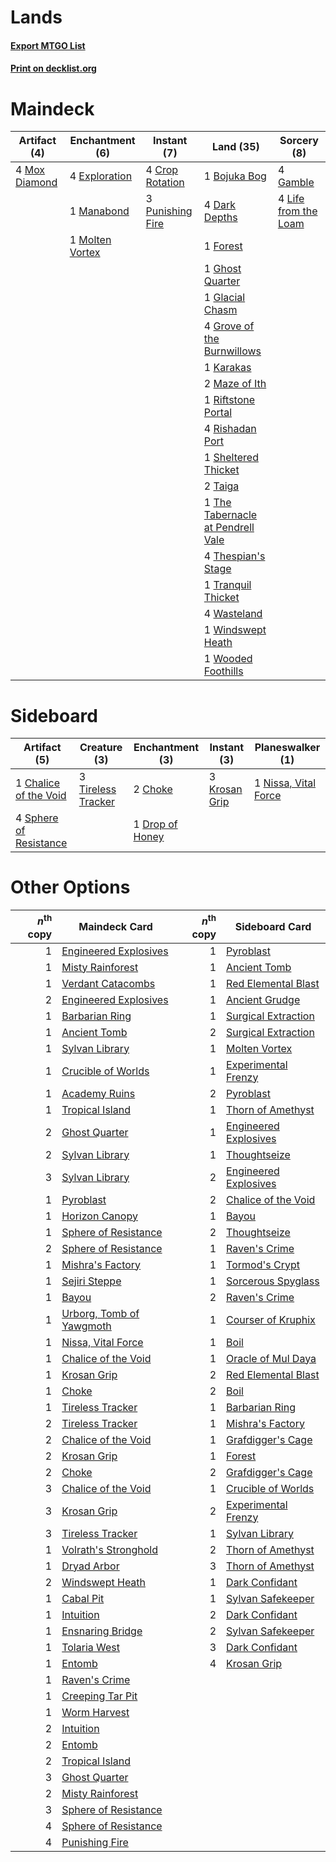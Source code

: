 # Lands

#### [Export MTGO List](../collection/Lands/Lands.txt)
#### [Print on decklist.org](http://decklist.org/?deckmain=1%09Bojuka%20Bog%0A4%09Crop%20Rotation%0A4%09Dark%20Depths%0A4%09Exploration%0A1%09Forest%0A4%09Gamble%0A1%09Ghost%20Quarter%0A1%09Glacial%20Chasm%0A4%09Grove%20of%20the%20Burnwillows%0A1%09Karakas%0A4%09Life%20from%20the%20Loam%0A1%09Manabond%0A2%09Maze%20of%20Ith%0A1%09Molten%20Vortex%0A4%09Mox%20Diamond%0A3%09Punishing%20Fire%0A1%09Riftstone%20Portal%0A4%09Rishadan%20Port%0A1%09Sheltered%20Thicket%0A2%09Taiga%0A1%09The%20Tabernacle%20at%20Pendrell%20Vale%0A4%09Thespian's%20Stage%0A1%09Tranquil%20Thicket%0A4%09Wasteland%0A1%09Windswept%20Heath%0A1%09Wooded%20Foothills&deckside=1%09Chalice%20of%20the%20Void%0A2%09Choke%0A1%09Drop%20of%20Honey%0A3%09Krosan%20Grip%0A1%09Nissa,%20Vital%20Force%0A4%09Sphere%20of%20Resistance%0A3%09Tireless%20Tracker)
# Maindeck

|                                      Artifact (4)                                      |                                     Enchantment (6)                                      |                                        Instant (7)                                        |                                                 Land (35)                                                  |                                          Sorcery (8)                                          |
|----------------------------------------------------------------------------------------|------------------------------------------------------------------------------------------|-------------------------------------------------------------------------------------------|------------------------------------------------------------------------------------------------------------|-----------------------------------------------------------------------------------------------|
|4 [Mox Diamond](http://gatherer.wizards.com/Pages/Card/Details.aspx?multiverseid=212634)|4 [Exploration](http://gatherer.wizards.com/Pages/Card/Details.aspx?multiverseid=382262)  |4 [Crop Rotation](http://gatherer.wizards.com/Pages/Card/Details.aspx?multiverseid=417430) |1 [Bojuka Bog](http://gatherer.wizards.com/Pages/Card/Details.aspx?multiverseid=247536)                     |4 [Gamble](http://gatherer.wizards.com/Pages/Card/Details.aspx?multiverseid=382949)            |
|                                                                                        |1 [Manabond](http://gatherer.wizards.com/Pages/Card/Details.aspx?multiverseid=397461)     |3 [Punishing Fire](http://gatherer.wizards.com/Pages/Card/Details.aspx?multiverseid=243483)|4 [Dark Depths](http://gatherer.wizards.com/Pages/Card/Details.aspx?multiverseid=416746)                    |4 [Life from the Loam](http://gatherer.wizards.com/Pages/Card/Details.aspx?multiverseid=370398)|
|                                                                                        |1 [Molten Vortex](http://gatherer.wizards.com/Pages/Card/Details.aspx?multiverseid=398649)|                                                                                           |1 [Forest](http://gatherer.wizards.com/Pages/Card/Details.aspx?multiverseid=439605)                         |                                                                                               |
|                                                                                        |                                                                                          |                                                                                           |1 [Ghost Quarter](http://gatherer.wizards.com/Pages/Card/Details.aspx?multiverseid=430470)                  |                                                                                               |
|                                                                                        |                                                                                          |                                                                                           |1 [Glacial Chasm](http://gatherer.wizards.com/Pages/Card/Details.aspx?multiverseid=184631)                  |                                                                                               |
|                                                                                        |                                                                                          |                                                                                           |4 [Grove of the Burnwillows](http://gatherer.wizards.com/Pages/Card/Details.aspx?multiverseid=438804)       |                                                                                               |
|                                                                                        |                                                                                          |                                                                                           |1 [Karakas](http://gatherer.wizards.com/Pages/Card/Details.aspx?multiverseid=201198)                        |                                                                                               |
|                                                                                        |                                                                                          |                                                                                           |2 [Maze of Ith](http://gatherer.wizards.com/Pages/Card/Details.aspx?multiverseid=201263)                    |                                                                                               |
|                                                                                        |                                                                                          |                                                                                           |1 [Riftstone Portal](http://gatherer.wizards.com/Pages/Card/Details.aspx?multiverseid=34398)                |                                                                                               |
|                                                                                        |                                                                                          |                                                                                           |4 [Rishadan Port](http://gatherer.wizards.com/Pages/Card/Details.aspx?multiverseid=442235)                  |                                                                                               |
|                                                                                        |                                                                                          |                                                                                           |1 [Sheltered Thicket](http://gatherer.wizards.com/Pages/Card/Details.aspx?multiverseid=426950)              |                                                                                               |
|                                                                                        |                                                                                          |                                                                                           |2 [Taiga](http://gatherer.wizards.com/Pages/Card/Details.aspx?multiverseid=383122)                          |                                                                                               |
|                                                                                        |                                                                                          |                                                                                           |1 [The Tabernacle at Pendrell Vale](http://gatherer.wizards.com/Pages/Card/Details.aspx?multiverseid=201236)|                                                                                               |
|                                                                                        |                                                                                          |                                                                                           |4 [Thespian's Stage](http://gatherer.wizards.com/Pages/Card/Details.aspx?multiverseid=366353)               |                                                                                               |
|                                                                                        |                                                                                          |                                                                                           |1 [Tranquil Thicket](http://gatherer.wizards.com/Pages/Card/Details.aspx?multiverseid=383135)               |                                                                                               |
|                                                                                        |                                                                                          |                                                                                           |4 [Wasteland](http://gatherer.wizards.com/Pages/Card/Details.aspx?multiverseid=413790)                      |                                                                                               |
|                                                                                        |                                                                                          |                                                                                           |1 [Windswept Heath](http://gatherer.wizards.com/Pages/Card/Details.aspx?multiverseid=405115)                |                                                                                               |
|                                                                                        |                                                                                          |                                                                                           |1 [Wooded Foothills](http://gatherer.wizards.com/Pages/Card/Details.aspx?multiverseid=405116)               |                                                                                               |


# Sideboard

|                                          Artifact (5)                                           |                                        Creature (3)                                         |                                     Enchantment (3)                                      |                                      Instant (3)                                       |                                       Planeswalker (1)                                        |
|-------------------------------------------------------------------------------------------------|---------------------------------------------------------------------------------------------|------------------------------------------------------------------------------------------|----------------------------------------------------------------------------------------|-----------------------------------------------------------------------------------------------|
|1 [Chalice of the Void](http://gatherer.wizards.com/Pages/Card/Details.aspx?multiverseid=370411) |3 [Tireless Tracker](http://gatherer.wizards.com/Pages/Card/Details.aspx?multiverseid=409997)|2 [Choke](http://gatherer.wizards.com/Pages/Card/Details.aspx?multiverseid=430685)        |3 [Krosan Grip](http://gatherer.wizards.com/Pages/Card/Details.aspx?multiverseid=370557)|1 [Nissa, Vital Force](http://gatherer.wizards.com/Pages/Card/Details.aspx?multiverseid=417736)|
|4 [Sphere of Resistance](http://gatherer.wizards.com/Pages/Card/Details.aspx?multiverseid=383106)|                                                                                             |1 [Drop of Honey](http://gatherer.wizards.com/Pages/Card/Details.aspx?multiverseid=202482)|                                                                                        |                                                                                               |


# Other Options

|*n*<sup>th</sup> copy|                                           Maindeck Card                                           |*n*<sup>th</sup> copy|                                         Sideboard Card                                         |
|--------------------:|---------------------------------------------------------------------------------------------------|--------------------:|------------------------------------------------------------------------------------------------|
|                    1|[Engineered Explosives](http://gatherer.wizards.com/Pages/Card/Details.aspx?multiverseid=370549)   |                    1|[Pyroblast](http://gatherer.wizards.com/Pages/Card/Details.aspx?multiverseid=159243)            |
|                    1|[Misty Rainforest](http://gatherer.wizards.com/Pages/Card/Details.aspx?multiverseid=426065)        |                    1|[Ancient Tomb](http://gatherer.wizards.com/Pages/Card/Details.aspx?multiverseid=382842)         |
|                    1|[Verdant Catacombs](http://gatherer.wizards.com/Pages/Card/Details.aspx?multiverseid=426074)       |                    1|[Red Elemental Blast](http://gatherer.wizards.com/Pages/Card/Details.aspx?multiverseid=202447)  |
|                    2|[Engineered Explosives](http://gatherer.wizards.com/Pages/Card/Details.aspx?multiverseid=370549)   |                    1|[Ancient Grudge](http://gatherer.wizards.com/Pages/Card/Details.aspx?multiverseid=425913)       |
|                    1|[Barbarian Ring](http://gatherer.wizards.com/Pages/Card/Details.aspx?multiverseid=234737)          |                    1|[Surgical Extraction](http://gatherer.wizards.com/Pages/Card/Details.aspx?multiverseid=397706)  |
|                    1|[Ancient Tomb](http://gatherer.wizards.com/Pages/Card/Details.aspx?multiverseid=382842)            |                    2|[Surgical Extraction](http://gatherer.wizards.com/Pages/Card/Details.aspx?multiverseid=397706)  |
|                    1|[Sylvan Library](http://gatherer.wizards.com/Pages/Card/Details.aspx?multiverseid=383120)          |                    1|[Molten Vortex](http://gatherer.wizards.com/Pages/Card/Details.aspx?multiverseid=398649)        |
|                    1|[Crucible of Worlds](http://gatherer.wizards.com/Pages/Card/Details.aspx?multiverseid=420598)      |                    1|[Experimental Frenzy](http://gatherer.wizards.com/Pages/Card/Details.aspx?multiverseid=452849)  |
|                    1|[Academy Ruins](http://gatherer.wizards.com/Pages/Card/Details.aspx?multiverseid=370424)           |                    2|[Pyroblast](http://gatherer.wizards.com/Pages/Card/Details.aspx?multiverseid=159243)            |
|                    1|[Tropical Island](http://gatherer.wizards.com/Pages/Card/Details.aspx?multiverseid=383138)         |                    1|[Thorn of Amethyst](http://gatherer.wizards.com/Pages/Card/Details.aspx?multiverseid=140166)    |
|                    2|[Ghost Quarter](http://gatherer.wizards.com/Pages/Card/Details.aspx?multiverseid=430470)           |                    1|[Engineered Explosives](http://gatherer.wizards.com/Pages/Card/Details.aspx?multiverseid=370549)|
|                    2|[Sylvan Library](http://gatherer.wizards.com/Pages/Card/Details.aspx?multiverseid=383120)          |                    1|[Thoughtseize](http://gatherer.wizards.com/Pages/Card/Details.aspx?multiverseid=438676)         |
|                    3|[Sylvan Library](http://gatherer.wizards.com/Pages/Card/Details.aspx?multiverseid=383120)          |                    2|[Engineered Explosives](http://gatherer.wizards.com/Pages/Card/Details.aspx?multiverseid=370549)|
|                    1|[Pyroblast](http://gatherer.wizards.com/Pages/Card/Details.aspx?multiverseid=159243)               |                    2|[Chalice of the Void](http://gatherer.wizards.com/Pages/Card/Details.aspx?multiverseid=370411)  |
|                    1|[Horizon Canopy](http://gatherer.wizards.com/Pages/Card/Details.aspx?multiverseid=438806)          |                    1|[Bayou](http://gatherer.wizards.com/Pages/Card/Details.aspx?multiverseid=382860)                |
|                    1|[Sphere of Resistance](http://gatherer.wizards.com/Pages/Card/Details.aspx?multiverseid=383106)    |                    2|[Thoughtseize](http://gatherer.wizards.com/Pages/Card/Details.aspx?multiverseid=438676)         |
|                    2|[Sphere of Resistance](http://gatherer.wizards.com/Pages/Card/Details.aspx?multiverseid=383106)    |                    1|[Raven's Crime](http://gatherer.wizards.com/Pages/Card/Details.aspx?multiverseid=370478)        |
|                    1|[Mishra's Factory](http://gatherer.wizards.com/Pages/Card/Details.aspx?multiverseid=159114)        |                    1|[Tormod's Crypt](http://gatherer.wizards.com/Pages/Card/Details.aspx?multiverseid=389723)       |
|                    1|[Sejiri Steppe](http://gatherer.wizards.com/Pages/Card/Details.aspx?multiverseid=243453)           |                    1|[Sorcerous Spyglass](http://gatherer.wizards.com/Pages/Card/Details.aspx?multiverseid=435407)   |
|                    1|[Bayou](http://gatherer.wizards.com/Pages/Card/Details.aspx?multiverseid=382860)                   |                    2|[Raven's Crime](http://gatherer.wizards.com/Pages/Card/Details.aspx?multiverseid=370478)        |
|                    1|[Urborg, Tomb of Yawgmoth](http://gatherer.wizards.com/Pages/Card/Details.aspx?multiverseid=287330)|                    1|[Courser of Kruphix](http://gatherer.wizards.com/Pages/Card/Details.aspx?multiverseid=442153)   |
|                    1|[Nissa, Vital Force](http://gatherer.wizards.com/Pages/Card/Details.aspx?multiverseid=417736)      |                    1|[Boil](http://gatherer.wizards.com/Pages/Card/Details.aspx?multiverseid=430682)                 |
|                    1|[Chalice of the Void](http://gatherer.wizards.com/Pages/Card/Details.aspx?multiverseid=370411)     |                    1|[Oracle of Mul Daya](http://gatherer.wizards.com/Pages/Card/Details.aspx?multiverseid=185737)   |
|                    1|[Krosan Grip](http://gatherer.wizards.com/Pages/Card/Details.aspx?multiverseid=370557)             |                    2|[Red Elemental Blast](http://gatherer.wizards.com/Pages/Card/Details.aspx?multiverseid=202447)  |
|                    1|[Choke](http://gatherer.wizards.com/Pages/Card/Details.aspx?multiverseid=430685)                   |                    2|[Boil](http://gatherer.wizards.com/Pages/Card/Details.aspx?multiverseid=430682)                 |
|                    1|[Tireless Tracker](http://gatherer.wizards.com/Pages/Card/Details.aspx?multiverseid=409997)        |                    1|[Barbarian Ring](http://gatherer.wizards.com/Pages/Card/Details.aspx?multiverseid=234737)       |
|                    2|[Tireless Tracker](http://gatherer.wizards.com/Pages/Card/Details.aspx?multiverseid=409997)        |                    1|[Mishra's Factory](http://gatherer.wizards.com/Pages/Card/Details.aspx?multiverseid=159114)     |
|                    2|[Chalice of the Void](http://gatherer.wizards.com/Pages/Card/Details.aspx?multiverseid=370411)     |                    1|[Grafdigger's Cage](http://gatherer.wizards.com/Pages/Card/Details.aspx?multiverseid=426046)    |
|                    2|[Krosan Grip](http://gatherer.wizards.com/Pages/Card/Details.aspx?multiverseid=370557)             |                    1|[Forest](http://gatherer.wizards.com/Pages/Card/Details.aspx?multiverseid=439605)               |
|                    2|[Choke](http://gatherer.wizards.com/Pages/Card/Details.aspx?multiverseid=430685)                   |                    2|[Grafdigger's Cage](http://gatherer.wizards.com/Pages/Card/Details.aspx?multiverseid=426046)    |
|                    3|[Chalice of the Void](http://gatherer.wizards.com/Pages/Card/Details.aspx?multiverseid=370411)     |                    1|[Crucible of Worlds](http://gatherer.wizards.com/Pages/Card/Details.aspx?multiverseid=420598)   |
|                    3|[Krosan Grip](http://gatherer.wizards.com/Pages/Card/Details.aspx?multiverseid=370557)             |                    2|[Experimental Frenzy](http://gatherer.wizards.com/Pages/Card/Details.aspx?multiverseid=452849)  |
|                    3|[Tireless Tracker](http://gatherer.wizards.com/Pages/Card/Details.aspx?multiverseid=409997)        |                    1|[Sylvan Library](http://gatherer.wizards.com/Pages/Card/Details.aspx?multiverseid=383120)       |
|                    1|[Volrath's Stronghold](http://gatherer.wizards.com/Pages/Card/Details.aspx?multiverseid=397619)    |                    2|[Thorn of Amethyst](http://gatherer.wizards.com/Pages/Card/Details.aspx?multiverseid=140166)    |
|                    1|[Dryad Arbor](http://gatherer.wizards.com/Pages/Card/Details.aspx?multiverseid=282542)             |                    3|[Thorn of Amethyst](http://gatherer.wizards.com/Pages/Card/Details.aspx?multiverseid=140166)    |
|                    2|[Windswept Heath](http://gatherer.wizards.com/Pages/Card/Details.aspx?multiverseid=405115)         |                    1|[Dark Confidant](http://gatherer.wizards.com/Pages/Card/Details.aspx?multiverseid=370413)       |
|                    1|[Cabal Pit](http://gatherer.wizards.com/Pages/Card/Details.aspx?multiverseid=29904)                |                    1|[Sylvan Safekeeper](http://gatherer.wizards.com/Pages/Card/Details.aspx?multiverseid=430371)    |
|                    1|[Intuition](http://gatherer.wizards.com/Pages/Card/Details.aspx?multiverseid=397633)               |                    2|[Dark Confidant](http://gatherer.wizards.com/Pages/Card/Details.aspx?multiverseid=370413)       |
|                    1|[Ensnaring Bridge](http://gatherer.wizards.com/Pages/Card/Details.aspx?multiverseid=442213)        |                    2|[Sylvan Safekeeper](http://gatherer.wizards.com/Pages/Card/Details.aspx?multiverseid=430371)    |
|                    1|[Tolaria West](http://gatherer.wizards.com/Pages/Card/Details.aspx?multiverseid=416755)            |                    3|[Dark Confidant](http://gatherer.wizards.com/Pages/Card/Details.aspx?multiverseid=370413)       |
|                    1|[Entomb](http://gatherer.wizards.com/Pages/Card/Details.aspx?multiverseid=270456)                  |                    4|[Krosan Grip](http://gatherer.wizards.com/Pages/Card/Details.aspx?multiverseid=370557)          |
|                    1|[Raven's Crime](http://gatherer.wizards.com/Pages/Card/Details.aspx?multiverseid=370478)           |                     |                                                                                                |
|                    1|[Creeping Tar Pit](http://gatherer.wizards.com/Pages/Card/Details.aspx?multiverseid=177520)        |                     |                                                                                                |
|                    1|[Worm Harvest](http://gatherer.wizards.com/Pages/Card/Details.aspx?multiverseid=370532)            |                     |                                                                                                |
|                    2|[Intuition](http://gatherer.wizards.com/Pages/Card/Details.aspx?multiverseid=397633)               |                     |                                                                                                |
|                    2|[Entomb](http://gatherer.wizards.com/Pages/Card/Details.aspx?multiverseid=270456)                  |                     |                                                                                                |
|                    2|[Tropical Island](http://gatherer.wizards.com/Pages/Card/Details.aspx?multiverseid=383138)         |                     |                                                                                                |
|                    3|[Ghost Quarter](http://gatherer.wizards.com/Pages/Card/Details.aspx?multiverseid=430470)           |                     |                                                                                                |
|                    2|[Misty Rainforest](http://gatherer.wizards.com/Pages/Card/Details.aspx?multiverseid=426065)        |                     |                                                                                                |
|                    3|[Sphere of Resistance](http://gatherer.wizards.com/Pages/Card/Details.aspx?multiverseid=383106)    |                     |                                                                                                |
|                    4|[Sphere of Resistance](http://gatherer.wizards.com/Pages/Card/Details.aspx?multiverseid=383106)    |                     |                                                                                                |
|                    4|[Punishing Fire](http://gatherer.wizards.com/Pages/Card/Details.aspx?multiverseid=243483)          |                     |                                                                                                |

